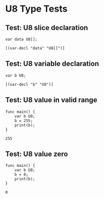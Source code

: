 # U8 Type Tests

## Test: U8 slice declaration
```zong-program
var data U8[];
```
```ast
[(var-decl "data" "U8[]")]
```

## Test: U8 variable declaration  
```zong-program
var b U8;
```
```ast
[(var-decl "b" "U8")]
```

## Test: U8 value in valid range
```zong-program
func main() {
    var b U8;
    b = 255;
    print(b);
}
```
```execute
255
```

## Test: U8 value zero
```zong-program
func main() {
    var b U8;
    b = 0;
    print(b);
}
```
```execute
0
```